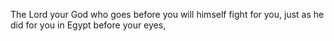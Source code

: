 The Lord your God who goes before you will himself fight for you, just as he did for you in Egypt before your eyes,
